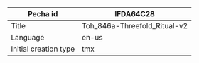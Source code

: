 |Pecha id | IFDA64C28
| --- | --- 
|Title | Toh_846a-Threefold_Ritual-v2 
|Language | en-us
|Initial creation type | tmx
